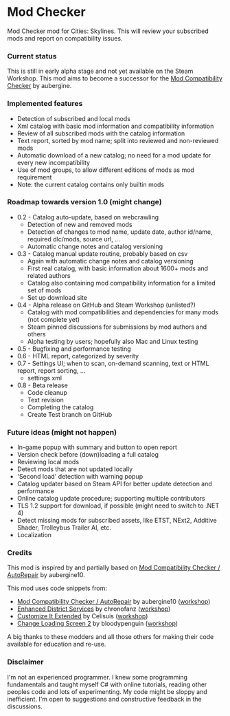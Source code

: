 # Mod Checker

Mod Checker mod for Cities: Skylines. This will review your subscribed mods and report on compatibility issues.

### Current status
This is still in early alpha stage and not yet available on the Steam Workshop. This mod aims to become a successor for the [Mod Compatibility Checker](https://steamcommunity.com/sharedfiles/filedetails/?id=2034713132) by aubergine.

### Implemented features
* Detection of subscribed and local mods
* Xml catalog with basic mod information and compatibility information
* Review of all subscribed mods with the catalog information
* Text report, sorted by mod name; split into reviewed and non-reviewed mods
* Automatic download of a new catalog; no need for a mod update for every new incompatibility
* Use of mod groups, to allow different editions of mods as mod requirement
* Note: the current catalog contains only builtin mods

### Roadmap towards version 1.0 (might change)
* 0.2 - Catalog auto-update, based on webcrawling
  * Detection of new and removed mods
  * Detection of changes to mod name, update date, author id/name, required dlc/mods, source url, ...
  * Automatic change notes and catalog versioning
* 0.3 - Catalog manual update routine, probably based on csv
  * Again with automatic change notes and catalog versioning
  * First real catalog, with basic information about 1600+ mods and related authors
  * Catalog also containing mod compatibility information for a limited set of mods
  * Set up download site
* 0.4 - Alpha release on GitHub and Steam Workshop (unlisted?)
  * Catalog with mod compatibilities and dependencies for many mods (not complete yet)
  * Steam pinned discussions for submissions by mod authors and others
  * Alpha testing by users; hopefully also Mac and Linux testing
* 0.5 - Bugfixing and performance testing
* 0.6 - HTML report, categorized by severity
* 0.7 - Settings UI; when to scan, on-demand scanning, text or HTML report, report sorting, ...
  * settings xml
* 0.8 - Beta release
  * Code cleanup
  * Text revision
  * Completing the catalog
  * Create Test branch on GitHub

### Future ideas (might not happen)
* In-game popup with summary and button to open report
* Version check before (down)loading a full catalog
* Reviewing local mods
* Detect mods that are not updated locally
* 'Second load' detection with warning popup
* Catalog updater based on Steam API for better update detection and performance
* Online catalog update procedure; supporting multiple contributors
* TLS 1.2 support for download, if possible (might need to switch to .NET 4)
* Detect missing mods for subscribed assets, like ETST, NExt2, Additive Shader, Trolleybus Trailer AI, etc.
* Localization

### Credits
This mod is inspired by and partially based on [Mod Compatibility Checker / AutoRepair](https://github.com/CitiesSkylinesMods/AutoRepair) by aubergine10.

This mod uses code snippets from:
* [Mod Compatibility Checker / AutoRepair](https://github.com/CitiesSkylinesMods/AutoRepair) by aubergine10 ([workshop](https://steamcommunity.com/sharedfiles/filedetails/?id=2034713132))
* [Enhanced District Services](https://github.com/chronofanz/EnhancedDistrictServices) by chronofanz ([workshop](https://steamcommunity.com/sharedfiles/filedetails/?id=2303997489))
* [Customize It Extended](https://github.com/Celisuis/CustomizeItExtended) by Celisuis ([workshop](https://steamcommunity.com/sharedfiles/filedetails/?id=1806759255))
* [Change Loading Screen 2](https://github.com/bloodypenguin/ChangeLoadingImage) by bloodypenguin ([workshop](https://steamcommunity.com/sharedfiles/filedetails/?id=1818482110))

A big thanks to these modders and all those others for making their code available for education and re-use.

### Disclaimer
I'm not an experienced programmer. I knew some programming fundamentals and taught myself C# with online tutorials, reading other peoples code and lots of experimenting. My code might be sloppy and inefficient. I'm open to suggestions and constructive feedback in the discussions.